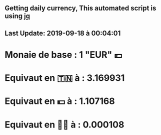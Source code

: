 ## Getting daily currency, This automated script is using [jq](https://stedolan.github.io/jq/)
## Last Update:  2019-09-18 à 00:04:01
 # Monaie de base : 1 "EUR" 💶 
 # Equivaut en 🇹🇳 à :  3.169931 
 # Equivaut en 💵 à : 1.107168
 # Equivaut en 🐱‍💻 à :  0.000108
